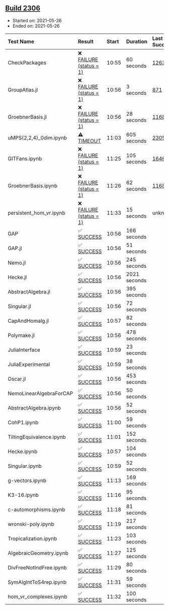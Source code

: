 ## [Build 2306](https://oscarci.mathematik.uni-kl.de/job/oscar-stable/2306/)

* Started on: 2021-05-26
* Ended on: 2021-05-26

| Test Name    | Result | Start | Duration | Last Success | First Failure |
|:-------------|:-------|:------|:---------|:-------------|:--------------|
| CheckPackages | ❌ [FAILURE (status = 1)](https://oscarci.mathematik.uni-kl.de/job/oscar-stable/2306/artifact/logs/build-2306/CheckPackages.log) | 10:55 | 60 seconds | [1263](https://oscarci.mathematik.uni-kl.de/job/oscar-stable/1263/) | [1264](https://oscarci.mathematik.uni-kl.de/job/oscar-stable/1264/) |
| GroupAtlas.jl | ❌ [FAILURE (status = 1)](https://oscarci.mathematik.uni-kl.de/job/oscar-stable/2306/artifact/logs/build-2306/GroupAtlas.jl.log) | 10:56 | 3 seconds | [871](https://oscarci.mathematik.uni-kl.de/job/oscar-stable/871/) | [872](https://oscarci.mathematik.uni-kl.de/job/oscar-stable/872/) |
| GroebnerBasis.jl | ❌ [FAILURE (status = 1)](https://oscarci.mathematik.uni-kl.de/job/oscar-stable/2306/artifact/logs/build-2306/GroebnerBasis.jl.log) | 10:56 | 28 seconds | [1168](https://oscarci.mathematik.uni-kl.de/job/oscar-stable/1168/) | [1169](https://oscarci.mathematik.uni-kl.de/job/oscar-stable/1169/) |
| uMPS(2,2,4)_0dim.ipynb | ⚠ [TIMEOUT](https://oscarci.mathematik.uni-kl.de/job/oscar-stable/2306/artifact/logs/build-2306/uMPS-2-2-4-_0dim.ipynb.log) | 11:03 | 605 seconds | [2305](https://oscarci.mathematik.uni-kl.de/job/oscar-stable/2305/) | [2306](https://oscarci.mathematik.uni-kl.de/job/oscar-stable/2306/) |
| GITFans.ipynb | ❌ [FAILURE (status = 1)](https://oscarci.mathematik.uni-kl.de/job/oscar-stable/2306/artifact/logs/build-2306/GITFans.ipynb.log) | 11:25 | 105 seconds | [1646](https://oscarci.mathematik.uni-kl.de/job/oscar-stable/1646/) | [1647](https://oscarci.mathematik.uni-kl.de/job/oscar-stable/1647/) |
| GroebnerBasis.ipynb | ❌ [FAILURE (status = 1)](https://oscarci.mathematik.uni-kl.de/job/oscar-stable/2306/artifact/logs/build-2306/GroebnerBasis.ipynb.log) | 11:26 | 62 seconds | [1168](https://oscarci.mathematik.uni-kl.de/job/oscar-stable/1168/) | [1169](https://oscarci.mathematik.uni-kl.de/job/oscar-stable/1169/) |
| persistent_hom_vr.ipynb | ❌ [FAILURE (status = 1)](https://oscarci.mathematik.uni-kl.de/job/oscar-stable/2306/artifact/logs/build-2306/persistent_hom_vr.ipynb.log) | 11:33 | 15 seconds | unknown | unknown |
| GAP | ✅ [SUCCESS](https://oscarci.mathematik.uni-kl.de/job/oscar-stable/2306/artifact/logs/build-2306/GAP.log) | 10:56 | 166 seconds |  |  |
| GAP.jl | ✅ [SUCCESS](https://oscarci.mathematik.uni-kl.de/job/oscar-stable/2306/artifact/logs/build-2306/GAP.jl.log) | 10:56 | 51 seconds |  |  |
| Nemo.jl | ✅ [SUCCESS](https://oscarci.mathematik.uni-kl.de/job/oscar-stable/2306/artifact/logs/build-2306/Nemo.jl.log) | 10:56 | 245 seconds |  |  |
| Hecke.jl | ✅ [SUCCESS](https://oscarci.mathematik.uni-kl.de/job/oscar-stable/2306/artifact/logs/build-2306/Hecke.jl.log) | 10:56 | 2021 seconds |  |  |
| AbstractAlgebra.jl | ✅ [SUCCESS](https://oscarci.mathematik.uni-kl.de/job/oscar-stable/2306/artifact/logs/build-2306/AbstractAlgebra.jl.log) | 10:56 | 395 seconds |  |  |
| Singular.jl | ✅ [SUCCESS](https://oscarci.mathematik.uni-kl.de/job/oscar-stable/2306/artifact/logs/build-2306/Singular.jl.log) | 10:56 | 72 seconds |  |  |
| CapAndHomalg.jl | ✅ [SUCCESS](https://oscarci.mathematik.uni-kl.de/job/oscar-stable/2306/artifact/logs/build-2306/CapAndHomalg.jl.log) | 10:57 | 82 seconds |  |  |
| Polymake.jl | ✅ [SUCCESS](https://oscarci.mathematik.uni-kl.de/job/oscar-stable/2306/artifact/logs/build-2306/Polymake.jl.log) | 10:56 | 478 seconds |  |  |
| JuliaInterface | ✅ [SUCCESS](https://oscarci.mathematik.uni-kl.de/job/oscar-stable/2306/artifact/logs/build-2306/JuliaInterface.log) | 10:59 | 23 seconds |  |  |
| JuliaExperimental | ✅ [SUCCESS](https://oscarci.mathematik.uni-kl.de/job/oscar-stable/2306/artifact/logs/build-2306/JuliaExperimental.log) | 10:59 | 38 seconds |  |  |
| Oscar.jl | ✅ [SUCCESS](https://oscarci.mathematik.uni-kl.de/job/oscar-stable/2306/artifact/logs/build-2306/Oscar.jl.log) | 10:56 | 453 seconds |  |  |
| NemoLinearAlgebraForCAP | ✅ [SUCCESS](https://oscarci.mathematik.uni-kl.de/job/oscar-stable/2306/artifact/logs/build-2306/NemoLinearAlgebraForCAP.log) | 10:56 | 50 seconds |  |  |
| AbstractAlgebra.ipynb | ✅ [SUCCESS](https://oscarci.mathematik.uni-kl.de/job/oscar-stable/2306/artifact/logs/build-2306/AbstractAlgebra.ipynb.log) | 10:56 | 52 seconds |  |  |
| CohP1.ipynb | ✅ [SUCCESS](https://oscarci.mathematik.uni-kl.de/job/oscar-stable/2306/artifact/logs/build-2306/CohP1.ipynb.log) | 11:00 | 59 seconds |  |  |
| TiltingEquivalence.ipynb | ✅ [SUCCESS](https://oscarci.mathematik.uni-kl.de/job/oscar-stable/2306/artifact/logs/build-2306/TiltingEquivalence.ipynb.log) | 11:01 | 152 seconds |  |  |
| Hecke.ipynb | ✅ [SUCCESS](https://oscarci.mathematik.uni-kl.de/job/oscar-stable/2306/artifact/logs/build-2306/Hecke.ipynb.log) | 10:57 | 104 seconds |  |  |
| Singular.ipynb | ✅ [SUCCESS](https://oscarci.mathematik.uni-kl.de/job/oscar-stable/2306/artifact/logs/build-2306/Singular.ipynb.log) | 10:59 | 52 seconds |  |  |
| g-vectors.ipynb | ✅ [SUCCESS](https://oscarci.mathematik.uni-kl.de/job/oscar-stable/2306/artifact/logs/build-2306/g-vectors.ipynb.log) | 11:13 | 169 seconds |  |  |
| K3-16.ipynb | ✅ [SUCCESS](https://oscarci.mathematik.uni-kl.de/job/oscar-stable/2306/artifact/logs/build-2306/K3-16.ipynb.log) | 11:16 | 95 seconds |  |  |
| c-automorphisms.ipynb | ✅ [SUCCESS](https://oscarci.mathematik.uni-kl.de/job/oscar-stable/2306/artifact/logs/build-2306/c-automorphisms.ipynb.log) | 11:18 | 81 seconds |  |  |
| wronski-poly.ipynb | ✅ [SUCCESS](https://oscarci.mathematik.uni-kl.de/job/oscar-stable/2306/artifact/logs/build-2306/wronski-poly.ipynb.log) | 11:19 | 217 seconds |  |  |
| Tropicalization.ipynb | ✅ [SUCCESS](https://oscarci.mathematik.uni-kl.de/job/oscar-stable/2306/artifact/logs/build-2306/Tropicalization.ipynb.log) | 11:23 | 103 seconds |  |  |
| AlgebraicGeometry.ipynb | ✅ [SUCCESS](https://oscarci.mathematik.uni-kl.de/job/oscar-stable/2306/artifact/logs/build-2306/AlgebraicGeometry.ipynb.log) | 11:27 | 125 seconds |  |  |
| DivFreeNotIndFree.ipynb | ✅ [SUCCESS](https://oscarci.mathematik.uni-kl.de/job/oscar-stable/2306/artifact/logs/build-2306/DivFreeNotIndFree.ipynb.log) | 11:29 | 80 seconds |  |  |
| SymAlgIntToS4rep.ipynb | ✅ [SUCCESS](https://oscarci.mathematik.uni-kl.de/job/oscar-stable/2306/artifact/logs/build-2306/SymAlgIntToS4rep.ipynb.log) | 11:31 | 59 seconds |  |  |
| hom_vr_complexes.ipynb | ✅ [SUCCESS](https://oscarci.mathematik.uni-kl.de/job/oscar-stable/2306/artifact/logs/build-2306/hom_vr_complexes.ipynb.log) | 11:32 | 100 seconds |  |  |
